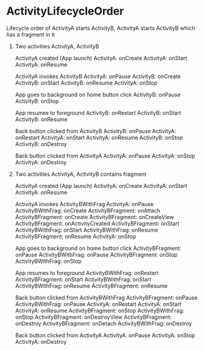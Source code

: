 # ActivityLifecycleOrder
Lifecycle order of ActivityA starts ActivityB, ActivityA starts ActivityB which has a fragment in it


1. Two activities ActivityA, ActivityB

    ActivityA created (App launch)
        ActivityA: onCreate
        ActivityA: onStart
        ActivityA: onResume

    ActivityA invokes ActivityB
        ActivityA: onPause
        ActivityB: onCreate
        ActivityB: onStart
        ActivityB: onResume
        ActivityA: onStop

    App goes to background on home button click
        ActivityB: onPause
        ActivityB: onStop

    App resumes to foreground
        ActivityB: onRestart
        ActivityB: onStart
        ActivityB: onResume

    Back button clicked from ActivityB
        ActivityB: onPause
        ActivityA: onRestart
        ActivityA: onStart
        ActivityA: onResume
        ActivityB: onStop
        ActivityB: onDestroy

    Back button clicked from ActivityA
        ActivityA: onPause
        ActivityA: onStop
        ActivityA: onDestroy

2. Two activities ActivityA, ActivityB contains fragment

    ActivityA created (App launch)
        ActivityA: onCreate
        ActivityA: onStart
        ActivityA: onResume

    ActivityA invokes ActivityBWithFrag
        ActivityA: onPause
        ActivityBWithFrag: onCreate
        ActivityBFragment: onAttach
        ActivityBFragment: onCreate
        ActivityBFragment: onCreateView
        ActivityBFragment: onActivityCreated
        ActivityBFragment: onStart
        ActivityBWithFrag: onStart
        ActivityBWithFrag: onResume
        ActivityBFragment: onResume
        ActivityA: onStop

    App goes to background on home button click
        ActivityBFragment: onPause
        ActivityBWithFrag: onPause
        ActivityBFragment: onStop
        ActivityBWithFrag: onStop

    App resumes to foreground
        ActivityBWithFrag: onRestart
        ActivityBFragment: onStart
        ActivityBWithFrag: onStart
        ActivityBWithFrag: onResume
        ActivityBFragment: onResume

    Back button clicked from ActivityBWithFrag
        ActivityBFragment: onPause
        ActivityBWithFrag: onPause
        ActivityA: onRestart
        ActivityA: onStart
        ActivityA: onResume
        ActivityBFragment: onStop
        ActivityBWithFrag: onStop
        ActivityBFragment: onDestroyView
        ActivityBFragment: onDestroy
        ActivityBFragment: onDetach
        ActivityBWithFrag: onDestroy

    Back button clicked from ActivityA
        ActivityA: onPause
        ActivityA: onStop
        ActivityA: onDestroy



